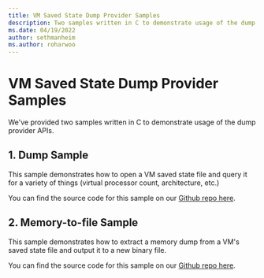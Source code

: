 ```yaml
---
title: VM Saved State Dump Provider Samples
description: Two samples written in C to demonstrate usage of the dump provider APIs.
ms.date: 04/19/2022
author: sethmanheim
ms.author: roharwoo
---
```


# VM Saved State Dump Provider Samples

We've provided two samples written in C to demonstrate usage of the dump provider APIs.

## 1. Dump Sample

This sample demonstrates how to open a VM saved state file and query it for a variety of things (virtual processor count, architecture, etc.)

You can find the source code for this sample on our [Github repo here](https://github.com/MicrosoftDocs/Virtualization-Documentation/blob/live/virtualization/api/vm-dump-provider/samples/dumpsample.cpp).

## 2. Memory-to-file Sample

This sample demonstrates how to extract a memory dump from a VM's saved state file and output it to a new binary file.

You can find the source code for this sample on our [Github repo here](https://github.com/MicrosoftDocs/Virtualization-Documentation/blob/live/virtualization/api/vm-dump-provider/samples/rawmemtofile.cpp).
